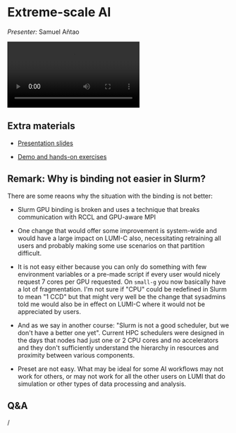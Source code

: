 # Extreme-scale AI

*Presenter:* Samuel Añtao

<video src="https://462000265.lumidata.eu/ai-20240529/recordings/10_ExtremeScale.mp4" controls="controls">
</video>


## Extra materials

-   [Presentation slides](https://462000265.lumidata.eu/ai-20240529/files/LUMI-ai-20240529-10-Extreme_scale_AI.pdf)

-   [Demo and hands-on exercises](E10_ExtremeScale.md)


## Remark: Why is binding not easier in Slurm?

There are some reaons why the situation with the binding is not better:

-   Slurm GPU binding is broken and uses a technique that breaks communication with RCCL and GPU-aware MPI

-   One change that would offer some improvement is system-wide and would have a large impact on LUMI-C also, 
    necessitating retraining all users and probably making some use scenarios on that partition difficult.

-   It is not easy either because you can only do something with few environment variables or a pre-made script 
    if every user would nicely request 7 cores per GPU requested. On `small-g` you now basically have a lot of 
    fragmentation. I'm not sure if "CPU" could be redefined in Slurm to mean "1 CCD" but that might very well 
    be the change that sysadmins told me would also be in effect on LUMI-C where it would not be appreciated by 
    users.

-   And as we say in another course: "Slurm is not a good scheduler, but we don't have a better one yet".
    Current HPC schedulers were designed in the days that nodes had just one or 2 CPU cores and no accelerators
    and they don't sufficiently understand the hierarchy in resources and proximity between various components.

-   Preset are not easy. What may be ideal for some AI workflows may not work for others, or may not work for all
    the other users on LUMI that do simulation or other types of data processing and analysis.


## Q&A

/
